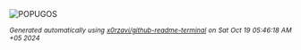 <div align="justify">
<picture>
    <source media="(prefers-color-scheme: dark)" srcset="https://i.ibb.co/C6Px5yV/output-gif.gif">
    <source media="(prefers-color-scheme: light)" srcset="https://i.ibb.co/C6Px5yV/output-gif.gif">
    <img alt="POPUGOS" src="https://i.ibb.co/C6Px5yV/output-gif.gif">
</picture>

<sub><i>Generated automatically using [x0rzavi/github-readme-terminal](https://github.com/x0rzavi/github-readme-terminal) on Sat Oct 19 05:46:18 AM +05 2024</i></sub>
</div>